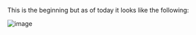 This is the beginning but as of today it looks like the following:

![image](https://github.com/afwerki/eotc_app/assets/50844661/3d63a092-3b3f-40ce-b104-23b014d44e96)
